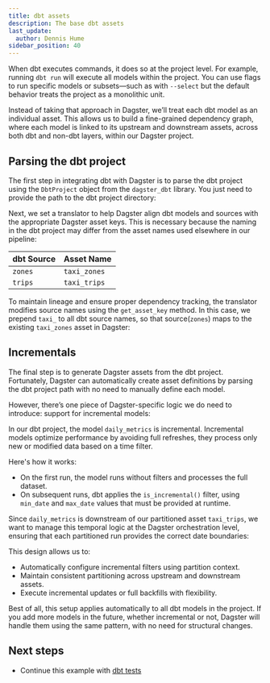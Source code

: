```yaml
---
title: dbt assets
description: The base dbt assets
last_update:
  author: Dennis Hume
sidebar_position: 40
---
```


When dbt executes commands, it does so at the project level. For example, running `dbt run` will execute all models within the project. You can use flags to run specific models or subsets—such as with `--select` but the default behavior treats the project as a monolithic unit.

Instead of taking that approach in Dagster, we’ll treat each dbt model as an individual asset. This allows us to build a fine-grained dependency graph, where each model is linked to its upstream and downstream assets, across both dbt and non-dbt layers, within our Dagster project.

## Parsing the dbt project

The first step in integrating dbt with Dagster is to parse the dbt project using the `DbtProject` object from the `dagster_dbt` library. You just need to provide the path to the dbt project directory:

<CodeExample
  path="docs_projects/project_dbt/src/project_dbt/defs/assets/dbt.py"
  language="python"
  startAfter="start_dbt_project"
  endBefore="end_dbt_project"
  title="src/project_dbt/defs/assets/dbt.py"
/>

Next, we set a translator to help Dagster align dbt models and sources with the appropriate Dagster asset keys. This is necessary because the naming in the dbt project may differ from the asset names used elsewhere in our pipeline:

<CodeExample
  path="docs_projects/project_dbt/src/project_dbt/analytics/models/sources/raw_taxis.yml"
  language="yaml"
  title="src/project_dbt/analytics/models/sources/raw_taxis.yml"
/>

| dbt Source | Asset Name |
| --- | --- |
| `zones` | `taxi_zones` |
| `trips` | `taxi_trips` |

To maintain lineage and ensure proper dependency tracking, the translator modifies source names using the `get_asset_key` method. In this case, we prepend `taxi_` to all dbt source names, so that source(`zones`) maps to the existing `taxi_zones` asset in Dagster:

<CodeExample
  path="docs_projects/project_dbt/src/project_dbt/defs/assets/dbt.py"
  language="python"
  startAfter="start_dbt_project"
  endBefore="end_dbt_project"
  title="src/project_dbt/defs/assets/dbt.py"
/>

## Incrementals

The final step is to generate Dagster assets from the dbt project. Fortunately, Dagster can automatically create asset definitions by parsing the dbt project path with no need to manually define each model.

However, there’s one piece of Dagster-specific logic we do need to introduce: support for incremental models:

<CodeExample
  path="docs_projects/project_dbt/src/project_dbt/analytics/models/marts/daily_metrics.sql"
  language="sql"
  title="src/project_dbt/analytics/models/marts/daily_metrics.sql"
/>

In our dbt project, the model `daily_metrics` is incremental. Incremental models optimize performance by avoiding full refreshes, they process only new or modified data based on a time filter.

Here's how it works:

* On the first run, the model runs without filters and processes the full dataset.
* On subsequent runs, dbt applies the `is_incremental()` filter, using `min_date` and `max_date` values that must be provided at runtime.

Since `daily_metrics` is downstream of our partitioned asset `taxi_trips`, we want to manage this temporal logic at the Dagster orchestration level, ensuring that each partitioned run provides the correct date boundaries:

<CodeExample
  path="docs_projects/project_dbt/src/project_dbt/defs/assets/dbt.py"
  language="python"
  startAfter="start_dbt_assets"
  endBefore="end_dbt_assets"
  title="src/project_dbt/defs/assets/dbt.py"
/>

This design allows us to:

* Automatically configure incremental filters using partition context.
* Maintain consistent partitioning across upstream and downstream assets.
* Execute incremental updates or full backfills with flexibility.

Best of all, this setup applies automatically to all dbt models in the project. If you add more models in the future, whether incremental or not, Dagster will handle them using the same pattern, with no need for structural changes.

## Next steps

- Continue this example with [dbt tests](/examples/dbt/dbt-tests)
